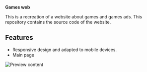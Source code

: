 **Games web**

This is a recreation of a website about games and games ads. This repository contains the source code of the website.

## Features

- Responsive design and adapted to mobile devices.
- Main page

![Preview content](https://i.imgur.com/TFvqDdF.png)